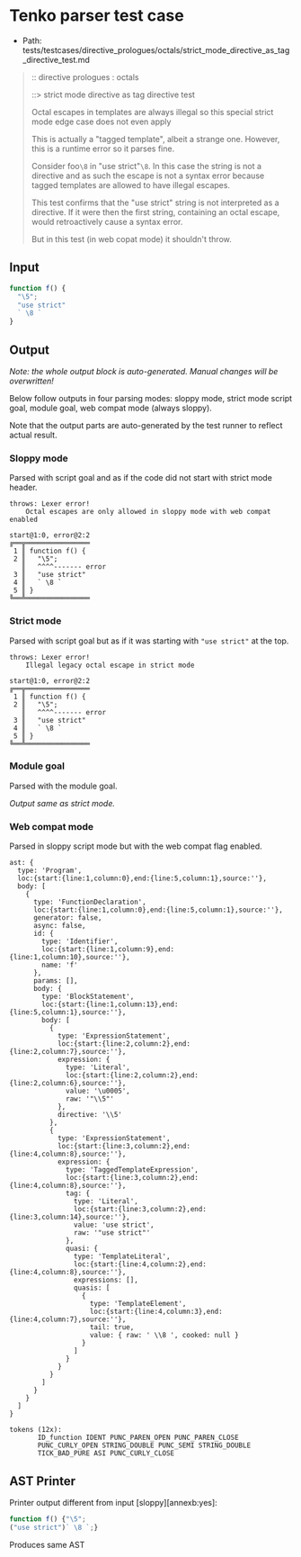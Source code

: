 # Tenko parser test case

- Path: tests/testcases/directive_prologues/octals/strict_mode_directive_as_tag_directive_test.md

> :: directive prologues : octals
>
> ::> strict mode directive as tag directive test
>
> Octal escapes in templates are always illegal so this special strict mode edge case does not even apply
>
> This is actually a "tagged template", albeit a strange one. However, this is a runtime error so it parses fine.
>
> Consider foo`\8` in "use strict"`\8`. In this case the string is not a directive and as such the escape is not a syntax error because tagged templates are allowed to have illegal escapes.
>
> This test confirms that the "use strict" string is not interpreted as a directive. If it were then the first string, containing an octal escape, would retroactively cause a syntax error.
>
> But in this test (in web copat mode) it shouldn't throw.

## Input

`````js
function f() {
  "\5";
  "use strict"
  ` \8 `
}
`````

## Output

_Note: the whole output block is auto-generated. Manual changes will be overwritten!_

Below follow outputs in four parsing modes: sloppy mode, strict mode script goal, module goal, web compat mode (always sloppy).

Note that the output parts are auto-generated by the test runner to reflect actual result.

### Sloppy mode

Parsed with script goal and as if the code did not start with strict mode header.

`````
throws: Lexer error!
    Octal escapes are only allowed in sloppy mode with web compat enabled

start@1:0, error@2:2
╔══╦════════════════
 1 ║ function f() {
 2 ║   "\5";
   ║   ^^^^------- error
 3 ║   "use strict"
 4 ║   ` \8 `
 5 ║ }
╚══╩════════════════

`````

### Strict mode

Parsed with script goal but as if it was starting with `"use strict"` at the top.

`````
throws: Lexer error!
    Illegal legacy octal escape in strict mode

start@1:0, error@2:2
╔══╦════════════════
 1 ║ function f() {
 2 ║   "\5";
   ║   ^^^^------- error
 3 ║   "use strict"
 4 ║   ` \8 `
 5 ║ }
╚══╩════════════════

`````


### Module goal

Parsed with the module goal.

_Output same as strict mode._

### Web compat mode

Parsed in sloppy script mode but with the web compat flag enabled.

`````
ast: {
  type: 'Program',
  loc:{start:{line:1,column:0},end:{line:5,column:1},source:''},
  body: [
    {
      type: 'FunctionDeclaration',
      loc:{start:{line:1,column:0},end:{line:5,column:1},source:''},
      generator: false,
      async: false,
      id: {
        type: 'Identifier',
        loc:{start:{line:1,column:9},end:{line:1,column:10},source:''},
        name: 'f'
      },
      params: [],
      body: {
        type: 'BlockStatement',
        loc:{start:{line:1,column:13},end:{line:5,column:1},source:''},
        body: [
          {
            type: 'ExpressionStatement',
            loc:{start:{line:2,column:2},end:{line:2,column:7},source:''},
            expression: {
              type: 'Literal',
              loc:{start:{line:2,column:2},end:{line:2,column:6},source:''},
              value: '\u0005',
              raw: '"\\5"'
            },
            directive: '\\5'
          },
          {
            type: 'ExpressionStatement',
            loc:{start:{line:3,column:2},end:{line:4,column:8},source:''},
            expression: {
              type: 'TaggedTemplateExpression',
              loc:{start:{line:3,column:2},end:{line:4,column:8},source:''},
              tag: {
                type: 'Literal',
                loc:{start:{line:3,column:2},end:{line:3,column:14},source:''},
                value: 'use strict',
                raw: '"use strict"'
              },
              quasi: {
                type: 'TemplateLiteral',
                loc:{start:{line:4,column:2},end:{line:4,column:8},source:''},
                expressions: [],
                quasis: [
                  {
                    type: 'TemplateElement',
                    loc:{start:{line:4,column:3},end:{line:4,column:7},source:''},
                    tail: true,
                    value: { raw: ' \\8 ', cooked: null }
                  }
                ]
              }
            }
          }
        ]
      }
    }
  ]
}

tokens (12x):
       ID_function IDENT PUNC_PAREN_OPEN PUNC_PAREN_CLOSE
       PUNC_CURLY_OPEN STRING_DOUBLE PUNC_SEMI STRING_DOUBLE
       TICK_BAD_PURE ASI PUNC_CURLY_CLOSE
`````


## AST Printer

Printer output different from input [sloppy][annexb:yes]:

````js
function f() {"\5";
("use strict")` \8 `;}
````

Produces same AST
